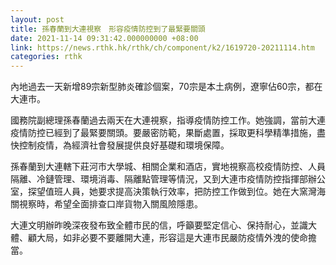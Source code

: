 ```yaml
---
layout: post
title: 孫春蘭到大連視察　形容疫情防控到了最緊要關頭
date: 2021-11-14 09:31:42.000000000 +08:00
link: https://news.rthk.hk/rthk/ch/component/k2/1619720-20211114.htm
categories: rthk
---
```


內地過去一天新增89宗新型肺炎確診個案，70宗是本土病例，遼寧佔60宗，都在大連市。

國務院副總理孫春蘭過去兩天在大連視察，指導疫情防控工作。她強調，當前大連疫情防控已經到了最緊要關頭。要嚴密防範，果斷處置，採取更科學精準措施，盡快控制疫情，為經濟社會發展提供良好基礎和環境保障。

孫春蘭到大連轄下莊河市大學城、相關企業和酒店，實地視察高校疫情防控、人員隔離、冷鏈管理、環境消毒、隔離點管理等情況，又到大連市疫情防控指揮部辦公室，探望值班人員，她要求提高決策執行效率，把防控工作做到位。她在大窯灣海關視察時，希望全面排查口岸貨物入關風險隱患。

大連文明辦昨晚深夜發布致全體市民的信，呼籲要堅定信心、保持耐心，並識大體、顧大局，如非必要不要離開大連，形容這是大連市民嚴防疫情外洩的使命擔當。
